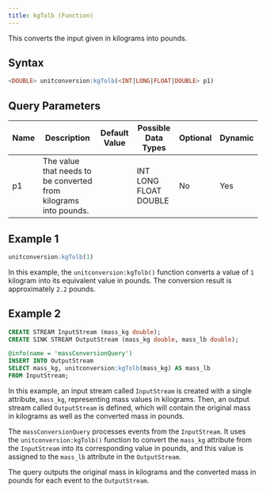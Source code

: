 ```yaml
---
title: kgTolb (Function)
---
```


This converts the input given in kilograms into pounds.

## Syntax

```sql
<DOUBLE> unitconversion:kgTolb(<INT|LONG|FLOAT|DOUBLE> p1)
```

## Query Parameters

| Name | Description  | Default Value | Possible Data Types   | Optional | Dynamic |
|------|--------------|---------------|-----------------------|----------|---------|
| p1   | The value that needs to be converted from kilograms into pounds. |               | INT LONG FLOAT DOUBLE | No       | Yes     |

## Example 1

```sql
unitconversion:kgTolb(1)
```

In this example, the `unitconversion:kgTolb()` function converts a value of `1` kilogram into its equivalent value in pounds. The conversion result is approximately `2.2` pounds.

## Example 2

```sql
CREATE STREAM InputStream (mass_kg double);
CREATE SINK STREAM OutputStream (mass_kg double, mass_lb double);

@info(name = 'massConversionQuery')
INSERT INTO OutputStream
SELECT mass_kg, unitconversion:kgTolb(mass_kg) AS mass_lb
FROM InputStream;
```

In this example, an input stream called `InputStream` is created with a single attribute, `mass_kg`, representing mass values in kilograms. Then, an output stream called `OutputStream` is defined, which will contain the original mass in kilograms as well as the converted mass in pounds.

The `massConversionQuery` processes events from the `InputStream`. It uses the `unitconversion:kgTolb()` function to convert the `mass_kg` attribute from the `InputStream` into its corresponding value in pounds, and this value is assigned to the `mass_lb` attribute in the `OutputStream`.

The query outputs the original mass in kilograms and the converted mass in pounds for each event to the `OutputStream`.
